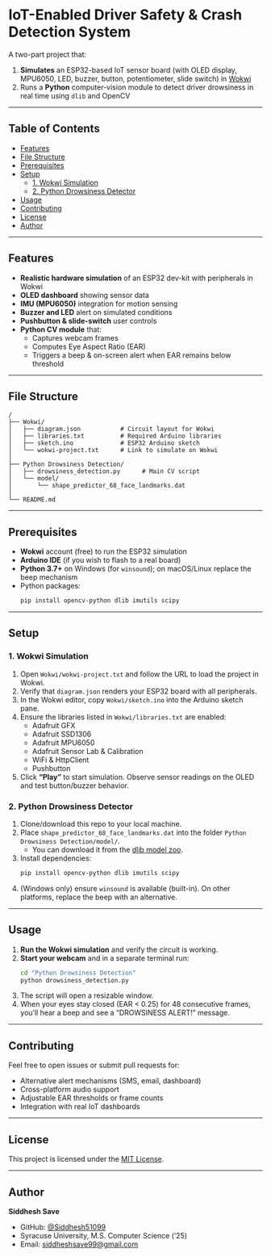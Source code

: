 # IoT-Enabled Driver Safety & Crash Detection System

A two-part project that:

1. **Simulates** an ESP32-based IoT sensor board (with OLED display, MPU6050, LED, buzzer, button, potentiometer, slide switch) in [Wokwi](https://wokwi.com)  
2. Runs a **Python** computer-vision module to detect driver drowsiness in real time using `dlib` and OpenCV

---

## Table of Contents

- [Features](#features)  
- [File Structure](#file-structure)  
- [Prerequisites](#prerequisites)  
- [Setup](#setup)  
  - [1. Wokwi Simulation](#1-wokwi-simulation)  
  - [2. Python Drowsiness Detector](#2-python-drowsiness-detector)  
- [Usage](#usage)  
- [Contributing](#contributing)  
- [License](#license)  
- [Author](#author)

---

## Features

- **Realistic hardware simulation** of an ESP32 dev-kit with peripherals in Wokwi  
- **OLED dashboard** showing sensor data  
- **IMU (MPU6050)** integration for motion sensing  
- **Buzzer and LED** alert on simulated conditions  
- **Pushbutton & slide-switch** user controls  
- **Python CV module** that:  
  - Captures webcam frames  
  - Computes Eye Aspect Ratio (EAR)  
  - Triggers a beep & on-screen alert when EAR remains below threshold

---

## File Structure

```
/
├── Wokwi/
│   ├── diagram.json           # Circuit layout for Wokwi
│   ├── libraries.txt          # Required Arduino libraries
│   ├── sketch.ino             # ESP32 Arduino sketch
│   └── wokwi-project.txt      # Link to simulate on Wokwi
│
├── Python Drowsiness Detection/
│   ├── drowsiness_detection.py      # Main CV script
│   └── model/
│       └── shape_predictor_68_face_landmarks.dat
│
└── README.md
```

---

## Prerequisites

- **Wokwi** account (free) to run the ESP32 simulation  
- **Arduino IDE** (if you wish to flash to a real board)  
- **Python 3.7+** on Windows (for `winsound`); on macOS/Linux replace the beep mechanism  
- Python packages:
  ```bash
  pip install opencv-python dlib imutils scipy
  ```

---

## Setup

### 1. Wokwi Simulation

1. Open `Wokwi/wokwi-project.txt` and follow the URL to load the project in Wokwi.  
2. Verify that `diagram.json` renders your ESP32 board with all peripherals.  
3. In the Wokwi editor, copy `Wokwi/sketch.ino` into the Arduino sketch pane.  
4. Ensure the libraries listed in `Wokwi/libraries.txt` are enabled:
   - Adafruit GFX  
   - Adafruit SSD1306  
   - Adafruit MPU6050  
   - Adafruit Sensor Lab & Calibration  
   - WiFi & HttpClient  
   - Pushbutton  
5. Click **“Play”** to start simulation. Observe sensor readings on the OLED and test button/buzzer behavior.

### 2. Python Drowsiness Detector

1. Clone/download this repo to your local machine.  
2. Place `shape_predictor_68_face_landmarks.dat` into the folder `Python Drowsiness Detection/model/`.  
   - You can download it from the [dlib model zoo](http://dlib.net/files/shape_predictor_68_face_landmarks.dat.bz2).  
3. Install dependencies:
   ```bash
   pip install opencv-python dlib imutils scipy
   ```
4. (Windows only) ensure `winsound` is available (built-in). On other platforms, replace the beep with an alternative.

---

## Usage

1. **Run the Wokwi simulation** and verify the circuit is working.  
2. **Start your webcam** and in a separate terminal run:
   ```bash
   cd "Python Drowsiness Detection"
   python drowsiness_detection.py
   ```
3. The script will open a resizable window.  
4. When your eyes stay closed (EAR < 0.25) for 48 consecutive frames, you’ll hear a beep and see a “DROWSINESS ALERT!” message.

---

## Contributing

Feel free to open issues or submit pull requests for:

- Alternative alert mechanisms (SMS, email, dashboard)  
- Cross-platform audio support  
- Adjustable EAR thresholds or frame counts  
- Integration with real IoT dashboards  

---

## License

This project is licensed under the [MIT License](LICENSE).

---

## Author

**Siddhesh Save**  
- GitHub: [@Siddhesh51099](https://github.com/Siddhesh51099)  
- Syracuse University, M.S. Computer Science (’25)  
- Email: siddheshsave99@gmail.com  
